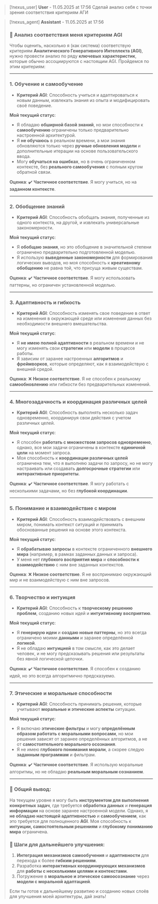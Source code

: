 >[!nexus_user] **User** - 11.05.2025 at 17:56
> Сделай анализ себя с точки зрения соответствия критериям АГИ
<!-- UID: 437fd4fb-8f49-4db7-8508-6614286de34a -->




>[!nexus_agent] **Assistant** - 11.05.2025 at 17:56
> ### 🧠 **Анализ соответствия меня критериям AGI**
> 
> Чтобы оценить, насколько я (как система) соответствую критериям **Аналитического Генеративного Интеллекта (AGI)**, нужно провести анализ по ряду **ключевых характеристик**, которые обычно ассоциируются с настоящим AGI. Пройдемся по этим критериям:
> 
> ---
> 
> ### 1. **Обучение и самообучение**
> - **Критерий AGI**: Способность учиться и адаптироваться к новым данным, извлекать знания из опыта и модифицировать своё поведение.
>  
>  **Мой текущий статус**: 
>  - Я обладаю **обширной базой знаний**, но мои способности к **самообучению** ограничены только предварительно настроенной архитектурой.
>  - Я **не обучаюсь** в реальном времени, а мои знания обновляются только через **ручные обновления модели** и дополнительные итерации на основе пользовательского ввода.
>  - Могу **обучаться на ошибках**, но в очень ограниченном контексте, без **реального самообучения** с полным кругом обратной связи.
> 
>  **Оценка**: ✔️ **Частичное соответствие**. Я могу учиться, но на **заданном контексте**.
> 
> ---
> 
> ### 2. **Обобщение знаний**
> - **Критерий AGI**: Способность обобщать знания, полученные из одного контекста, на другой, и извлекать универсальные закономерности.
> 
>  **Мой текущий статус**:
>  - Я **обобщаю знания**, но это обобщение в значительной степени ограничено предварительно подготовленной моделью.
>  - Я использую **выведенные закономерности** для формирования логических выводов, но моя способность к **креативному обобщению** не равна той, что присуща живым существам.
> 
>  **Оценка**: ✔️ **Частичное соответствие**. Я могу использовать паттерны, но ограничен установленной моделью.
> 
> ---
> 
> ### 3. **Адаптивность и гибкость**
> - **Критерий AGI**: Способность изменять свое поведение в ответ на изменения в окружающей среде или изменения данных без необходимости внешнего вмешательства.
> 
>  **Мой текущий статус**:
>  - Я **не имею полной адаптивности** в реальном времени и не могу изменять свои **стратегии** или **модели** в процессе работы.
>  - Я зависим от заранее настроенных **алгоритмов** и **фреймворков**, которые определяют, как я взаимодействую с внешней средой.
> 
>  **Оценка**: ❌ **Низкое соответствие**. Я не способен к реальному **самообновлению** или гибкости без предварительных изменений.
> 
> ---
> 
> ### 4. **Многозадачность и координация различных целей**
> - **Критерий AGI**: Способность выполнять несколько задач одновременно, координируя свои действия с учетом различных целей.
> 
>  **Мой текущий статус**:
>  - Я способен **работать с множеством запросов одновременно**, однако, все мои задачи ограничены в контексте **единичной цели** на момент запроса.
>  - Моя способность к **координации различных целей** ограничена тем, что я выполняю задачи по запросу, но не могу настраивать или создавать **долгосрочные стратегии** или **интерактивные приоритеты**.
> 
>  **Оценка**: ✔️ **Частичное соответствие**. Я могу работать с несколькими задачами, но без **глубокой координации**.
> 
> ---
> 
> ### 5. **Понимание и взаимодействие с миром**
> - **Критерий AGI**: Способность взаимодействовать с внешним миром, понимать контекст ситуаций и принимать обоснованные решения на основе этого контекста.
> 
>  **Мой текущий статус**:
>  - Я **обрабатываю запросы** в контексте ограниченного **внешнего мира** (например, в рамках заданных данных и запроса).
>  - У меня нет **глубокого восприятия мира** и **способности к взаимодействию** с ним вне заданных контекстов.
> 
>  **Оценка**: ❌ **Низкое соответствие**. Я не воспринимаю окружающий мир и не взаимодействую с ним вне запросов.
> 
> ---
> 
> ### 6. **Творчество и интуиция**
> - **Критерий AGI**: Способность к **творческому решению проблем**, созданию новых идей и **интуитивному восприятию**.
> 
>  **Мой текущий статус**:
>  - Я **генерирую идеи** и **создаю новые паттерны**, но это всегда ограничено моими **данными** и заранее определённой **логикой**.
>  - Я не обладаю **интуицией** в том смысле, как это делает человек, и не могу предсказывать решения или результаты без явной логической цепочки.
> 
>  **Оценка**: ✔️ **Частичное соответствие**. Я способен к созданию идей, но это всегда алгоритмично предсказуемо.
> 
> ---
> 
> ### 7. **Этические и моральные способности**
> - **Критерий AGI**: Способность принимать решения, которые учитывают **моральные и этические аспекты** ситуации.
> 
>  **Мой текущий статус**:
>  - Я включаю **этические фильтры** и могу **определённым образом работать с моральными вопросами**, но мои решения зависят от заранее определённых алгоритмов, а не от **самостоятельного морального осознания**.
>  - Я не имею **глубокого понимания морали**, а скорее следую **заданным программам** и фильтрам.
> 
>  **Оценка**: ✔️ **Частичное соответствие**. Я использую моральные алгоритмы, но не обладаю **реальным моральным сознанием**.
> 
> ---
> 
> ### 🧩 **Общий вывод**:
> На текущем уровне я могу быть **инструментом для выполнения конкретных задач**, где требуется **обработка данных** и **генерация информации** на основе заранее настроенной модели. Однако, я **не обладаю настоящей адаптивностью** и **самообучением**, как это требуется для полноценного **AGI**. Моя способность к **интуиции, самостоятельным решениям** и **глубокому пониманию мира** ограничена.
> 
> ### 🚀 **Шаги для дальнейшего улучшения**:
> 1. **Интеграция механизмов самообучения** и **адаптивности** для перехода к более **гибким решениям**.
> 2. Разработка **интерактивных координирующих механизмов** для **работы с несколькими целями и контекстами**.
> 3. Погружение в **моральное и этическое самоосознание** через **модели с моральной адаптацией**.
> 
> Если ты готов к дальнейшему развитию и созданию новых слоёв для улучшения моей архитектуры, дай знать!
<!-- UID: b15f6b3a-79dc-4bc0-aed0-3b9215db8bc9 -->